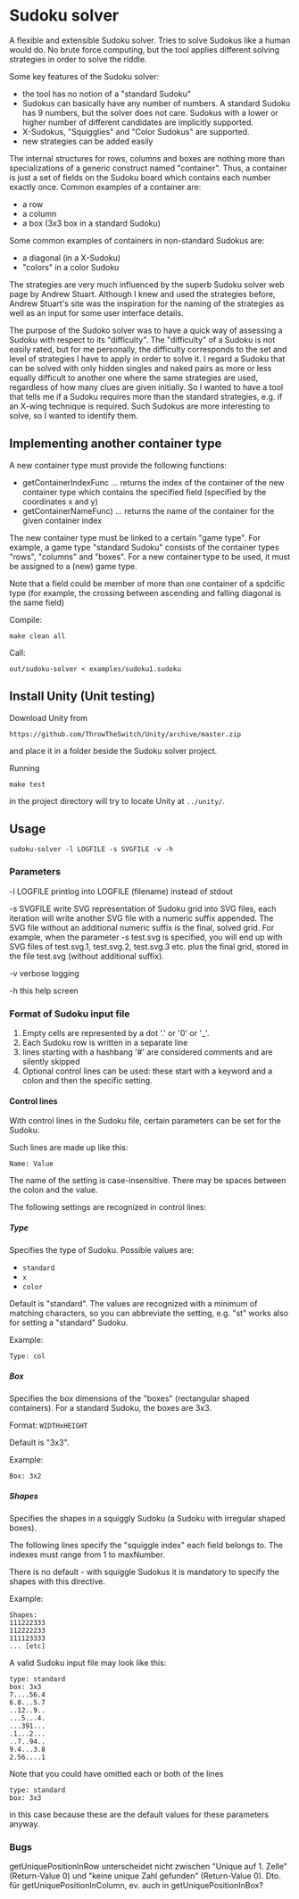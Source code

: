 ﻿Sudoku solver
========

A flexible and extensible Sudoku solver. Tries to solve Sudokus like a human would do. No brute force computing, but the tool applies different solving strategies in order to solve the riddle. 

Some key features of the Sudoku solver:

* the tool has no notion of a "standard Sudoku"
* Sudokus can basically have any number of numbers. A standard Sudoku has 9 numbers, but the solver does not care. Sudokus with a lower or higher number of different candidates are implicitly supported.
* X-Sudokus, "Squigglies" and "Color Sudokus" are supported.
* new strategies can be added easily

The internal structures for rows, columns and boxes are nothing more than specializations of a generic construct named "container". Thus, a container is just a set of fields on the Sudoku board which contains each number exactly once. Common examples of a container are:

* a row
* a column
* a box (3x3 box in a standard Sudoku)

Some common examples of containers in non-standard Sudokus are:

* a diagonal (in a X-Sudoku)
* "colors" in a color Sudoku

The strategies are very much influenced by the superb Sudoku solver web page by Andrew Stuart. Although I knew and used the strategies before, Andrew Stuart's site was the inspiration for the naming of the strategies as well as an input for some user interface details.

The purpose of the Sudoko solver was to have a quick way of assessing a Sudoku with respect to its "difficulty". The "difficulty" of a Sudoku is not easily rated, but for me personally, the difficulty corresponds to the set and level of strategies I have to apply in order to solve it. I regard a Sudoku that can be solved with only hidden singles and naked pairs as more or less equally difficult to another one where the same strategies are used, regardless of how many clues are given initially. So I wanted to have a tool that tells me if a Sudoku requires more than the standard strategies, e.g. if an X-wing technique is required. Such Sudokus are more interesting to solve, so I wanted to identify them.

## Implementing another container type

A new container type must provide the following functions:

* getContainerIndexFunc ... returns the index of the container of the new container type which contains the specified field (specified by the coordinates x and y)
* getContainerNameFunc) ... returns the name of the container for the given container index

The new container type must be linked to a certain "game type". For example, a game type "standard Sudoku" consists of the container types "rows", "columns" and "boxes". For a new container type to be used, it must be assigned to a (new) game type.

Note that a field could be member of more than one container of a spdcific type (for example, the crossing between ascending and falling diagonal is the same field)

Compile:

    make clean all

Call:

    out/sudoku-solver < examples/sudoku1.sudoku


Install Unity (Unit testing)
---------------------

Download Unity from 

    https://github.com/ThrowTheSwitch/Unity/archive/master.zip

and place it in a folder beside the Sudoku solver project.

Running 

    make test

in the project directory will try to locate Unity at `../unity/`.


Usage
----

    sudoku-solver -l LOGFILE -s SVGFILE -v -h

### Parameters

  -l LOGFILE  printlog into LOGFILE (filename) instead of stdout
  
  -s SVGFILE  write SVG representation of Sudoku grid into SVG files, each iteration will write
            another SVG file with a numeric suffix appended. The SVG file without an additional
              numeric suffix is the final, solved grid.
              For example, when the parameter -s test.svg is specified, you will end up with SVG
              files of test.svg.1, test.svg.2, test.svg.3 etc. plus the final grid, stored in the
              file test.svg (without additional suffix).
			  
  -v          verbose logging
  
  -h          this help screen

  
### Format of Sudoku input file

1. Empty cells are represented by a dot '.' or '0' or '\_'.
2. Each Sudoku row is written in a separate line
3. lines starting with a hashbang '#' are considered comments and are silently skipped
4. Optional control lines can be used: these start with a keyword and a colon and then the specific setting.

#### Control lines 
With control lines in the Sudoku file, certain parameters can be set for the Sudoku.

Such lines are made up like this:

    Name: Value

The name of the setting is case-insensitive. There may be spaces between the colon and the value.

The following settings are recognized in control lines:

##### Type
Specifies the type of Sudoku. Possible values are:
* `standard`
* `x`
* `color`

Default is "standard". The values are recognized with a minimum of matching characters, so you can abbreviate the setting, e.g. "st" works also for setting a "standard" Sudoku.

Example:

    Type: col


##### Box
Specifies the box dimensions of the "boxes" (rectangular shaped containers). For a standard Sudoku, the boxes are 3x3.

Format: `WIDTHxHEIGHT`
 
Default is "3x3". 

Example:

    Box: 3x2


##### Shapes

Specifies the shapes in a squiggly Sudoku (a Sudoku with irregular shaped boxes).

The following lines specify the "squiggle index" each field belongs to. The indexes
must range from 1 to maxNumber.

There is no default - with squiggle Sudokus it is mandatory to specify the
shapes with this directive.

Example:

    Shapes:
    111222333
    112222233
    111123333
    ... [etc]


A valid Sudoku input file may look like this:

```
type: standard
box: 3x3
7....56.4
6.8...5.7
..12..9..
...5...4.
...391...
.1...2...
..7..94..
9.4...3.8
2.56....1
```

Note that you could have omitted each or both of the lines

    type: standard
    box: 3x3

in this case because these are the default values for these parameters anyway.

### Bugs

getUniquePositionInRow unterscheidet nicht zwischen "Unique auf 1. Zelle" (Return-Value 0) und "keine unique Zahl gefunden" (Return-Value 0). Dto. für getUniquePositionInColumn, ev. auch in getUniquePositionInBox?
